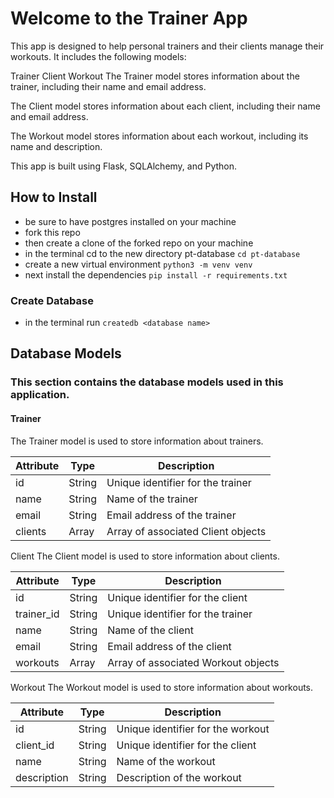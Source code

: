 # Welcome to the Trainer App
This app is designed to help personal trainers and their clients manage their workouts. It includes the following models:

Trainer
Client
Workout
The Trainer model stores information about the trainer, including their name and email address.

The Client model stores information about each client, including their name and email address.

The Workout model stores information about each workout, including its name and description.

This app is built using Flask, SQLAlchemy, and Python.

## How to Install
- be sure to have postgres installed on your machine
- fork this repo 
- then create a clone of the forked repo on your machine
- in the terminal cd to the new directory pt-database `cd pt-database`
- create a new virtual environment `python3 -m venv venv`
- next install the dependencies `pip install -r requirements.txt`

### Create Database
- in the terminal run `createdb <database name>`

## Database Models
### This section contains the database models used in this application.
#### Trainer
The Trainer model is used to store information about trainers.

| Attribute | Type | Description |
| ---------- | ------ | ------------------------------------ |
| id | String | Unique identifier for the trainer |
| name | String | Name of the trainer |
| email | String | Email address of the trainer |
| clients | Array | Array of associated Client objects |

Client
The Client model is used to store information about clients.

| Attribute | Type | Description |
| ---------- | ------ | ------------------------------------ |
| id | String | Unique identifier for the client |
| trainer_id | String | Unique identifier for the trainer |
| name | String | Name of the client |
| email | String | Email address of the client |
| workouts | Array | Array of associated Workout objects |

Workout
The Workout model is used to store information about workouts.

| Attribute | Type | Description |
| ---------- | ------ | ------------------------------------ |
| id | String | Unique identifier for the workout |
| client_id | String | Unique identifier for the client |
| name | String | Name of the workout |
| description| String | Description of the workout |
